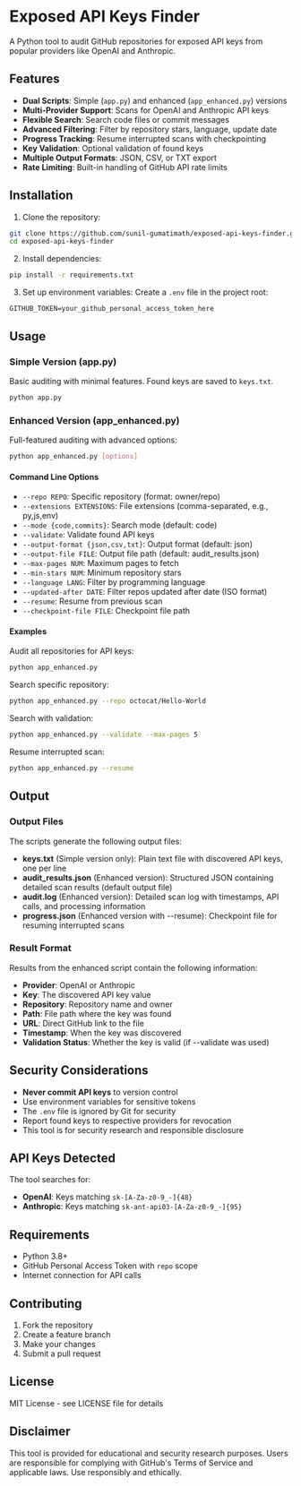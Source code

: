 # Exposed API Keys Finder

A Python tool to audit GitHub repositories for exposed API keys from popular providers like OpenAI and Anthropic.

## Features

- **Dual Scripts**: Simple (`app.py`) and enhanced (`app_enhanced.py`) versions
- **Multi-Provider Support**: Scans for OpenAI and Anthropic API keys
- **Flexible Search**: Search code files or commit messages
- **Advanced Filtering**: Filter by repository stars, language, update date
- **Progress Tracking**: Resume interrupted scans with checkpointing
- **Key Validation**: Optional validation of found keys
- **Multiple Output Formats**: JSON, CSV, or TXT export
- **Rate Limiting**: Built-in handling of GitHub API rate limits

## Installation

1. Clone the repository:

```bash
git clone https://github.com/sunil-gumatimath/exposed-api-keys-finder.git
cd exposed-api-keys-finder
```

2. Install dependencies:

```bash
pip install -r requirements.txt
```

3. Set up environment variables:
Create a `.env` file in the project root:

```
GITHUB_TOKEN=your_github_personal_access_token_here
```

## Usage

### Simple Version (app.py)

Basic auditing with minimal features. Found keys are saved to `keys.txt`.

```bash
python app.py
```

### Enhanced Version (app_enhanced.py)

Full-featured auditing with advanced options:

```bash
python app_enhanced.py [options]
```

#### Command Line Options

- `--repo REPO`: Specific repository (format: owner/repo)
- `--extensions EXTENSIONS`: File extensions (comma-separated, e.g., py,js,env)
- `--mode {code,commits}`: Search mode (default: code)
- `--validate`: Validate found API keys
- `--output-format {json,csv,txt}`: Output format (default: json)
- `--output-file FILE`: Output file path (default: audit_results.json)
- `--max-pages NUM`: Maximum pages to fetch
- `--min-stars NUM`: Minimum repository stars
- `--language LANG`: Filter by programming language
- `--updated-after DATE`: Filter repos updated after date (ISO format)
- `--resume`: Resume from previous scan
- `--checkpoint-file FILE`: Checkpoint file path

#### Examples

Audit all repositories for API keys:

```bash
python app_enhanced.py
```

Search specific repository:

```bash
python app_enhanced.py --repo octocat/Hello-World
```

Search with validation:

```bash
python app_enhanced.py --validate --max-pages 5
```

Resume interrupted scan:

```bash
python app_enhanced.py --resume
```

## Output

### Output Files

The scripts generate the following output files:

- **keys.txt** (Simple version only): Plain text file with discovered API keys, one per line
- **audit_results.json** (Enhanced version): Structured JSON containing detailed scan results (default output file)
- **audit.log** (Enhanced version): Detailed scan log with timestamps, API calls, and processing information
- **progress.json** (Enhanced version with --resume): Checkpoint file for resuming interrupted scans

### Result Format

Results from the enhanced script contain the following information:

- **Provider**: OpenAI or Anthropic
- **Key**: The discovered API key value
- **Repository**: Repository name and owner
- **Path**: File path where the key was found
- **URL**: Direct GitHub link to the file
- **Timestamp**: When the key was discovered
- **Validation Status**: Whether the key is valid (if --validate was used)

## Security Considerations

- **Never commit API keys** to version control
- Use environment variables for sensitive tokens
- The `.env` file is ignored by Git for security
- Report found keys to respective providers for revocation
- This tool is for security research and responsible disclosure

## API Keys Detected

The tool searches for:

- **OpenAI**: Keys matching `sk-[A-Za-z0-9_-]{48}`
- **Anthropic**: Keys matching `sk-ant-api03-[A-Za-z0-9_-]{95}`

## Requirements

- Python 3.8+
- GitHub Personal Access Token with `repo` scope
- Internet connection for API calls

## Contributing

1. Fork the repository
2. Create a feature branch
3. Make your changes
4. Submit a pull request

## License

MIT License - see LICENSE file for details

## Disclaimer

This tool is provided for educational and security research purposes. Users are responsible for complying with GitHub's Terms of Service and applicable laws. Use responsibly and ethically.
